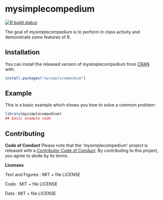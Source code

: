 
# mysimplecompedium

<!-- badges: start -->
[![R build status](https://github.com/mickkygoel/DATA-598-WI20-week-7/workflows/R-CMD-check/badge.svg)](https://github.com/mickkygoel/DATA-598-WI20-week-7/actions)
<!-- badges: end -->

The goal of mysimplecompedium is to perform in class activity and demonstrate some features of R.

## Installation

You can install the released version of mysimplecompedium from [CRAN](https://CRAN.R-project.org) with:

``` r
install.packages("mysimplecompedium")
```

## Example

This is a basic example which shows you how to solve a common problem:

``` r
library(mysimplecompedium)
## basic example code
```

## Contributing

**Code of Conduct**
Please note that the 'mysimplecompedium' project is released with a
[Contributor Code of Conduct](CODE_OF_CONDUCT.md).
By contributing to this project, you agree to abide by its terms.

**Licenses**

Text and Figures : MIT + file LICENSE

Code : MIT + file LICENSE

Data : MIT + file LICENSE
